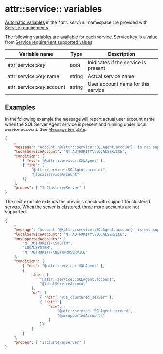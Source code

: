 # attr::service:: variables

[Automatic variables](./README.md) in the **attr::service::* namespace are provided with [Service requirements](../ProbeRequirements/ServiceRequirement.md).

The following variables are available for each service. Service key is  a value from [Service requirement supported values](../ProbeRequirements/ServiceRequirement.md#supported-values).

| Variable name                | Type   | Description                          |
|------------------------------|--------|--------------------------------------|
| attr::service::_key_         | bool   | Inidicates if the service is present |
| attr::service::_key_.name    | string | Actual service name                  |
| attr::service::_key_.account | string | User account name for this service   |

## Examples

In the following example the message will report actual user account name when the SQL Server Agent service is present and running under local service account. See [Message template](../MessageTemplate.md).

```json
{
    …
    "message": "Account '@{attr::service::SQLAgent.account}' is not supported for 'SQL Server Agent' service.",
    "localServiceAccount": "NT AUTHORITY\\LOCALSERVICE",
    "condition": [
        { "not": "@attr::service::SQLAgent" },
        { "ine": [
            "@attr::service::SQLAgent.account",
            "@localServiceAccount"
        ]}
    ],
    "probes": [ "IsClusteredServer" ]
}
```

The next example extends the previous check with support for clustered servers. When the server is clustered, three more accounts are not supported.

```json
{
    …
    "message": "Account '@{attr::service::SQLAgent.account}' is not supported for 'SQL Server Agent' service.",
    "localServiceAccount": "NT AUTHORITY\\LOCALSERVICE",
    "unsupportedAccounts": [
        "NT AUTHORITY\\SYSTEM",
        "LOCALSYSTEM",
        "NT AUTHORITY\\NETWORKSERVICE"
    ],
    "condition": [
        { "not": "@attr::service::SQLAgent" },
        {
            "ine": [
                "@attr::service::SQLAgent.account",
                "@localServiceAccount"
            ],
            "or": [
                { "not": "@is_clustered_server" },
                { "not": {
                    "iin": [
                        "@attr::service::SQLAgent.account",
                        "@unsupportedAccounts"
                    ]
                }}
            ]
        }
    ],
    "probes": [ "IsClusteredServer" ]
}
```

